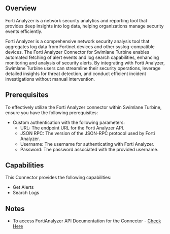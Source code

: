 ## Overview

Forti Analyzer is a network security analytics and reporting tool that provides deep insights into log data, helping organizations manage security events efficiently.

Forti Analyzer is a comprehensive network security analysis tool that aggregates log data from Fortinet devices and other syslog-compatible devices. The Forti Analyzer Connector for Swimlane Turbine enables automated fetching of alert events and log search capabilities, enhancing monitoring and analysis of security alerts. By integrating with Forti Analyzer, Swimlane Turbine users can streamline their security operations, leverage detailed insights for threat detection, and conduct efficient incident investigations without manual intervention.

## Prerequisites


To effectively utilize the Forti Analyzer connector within Swimlane Turbine, ensure you have the following prerequisites:
- Custom authentication with the following parameters:
  * URL: The endpoint URL for the Forti Analyzer API.
  * JSON RPC: The version of the JSON-RPC protocol used by Forti Analyzer.
  * Username: The username for authenticating with Forti Analyzer.
  * Password: The password associated with the provided username.


## Capabilities

This Connector provides the following capabilities:

* Get Alerts
* Search Logs

## Notes

* To access FortiAnalyzer API Documentation for the Connector -  [Check Here](https://fndn.fortinet.net/index.php?/fortiapi/175-fortianalyzer/4091/175/logview/)